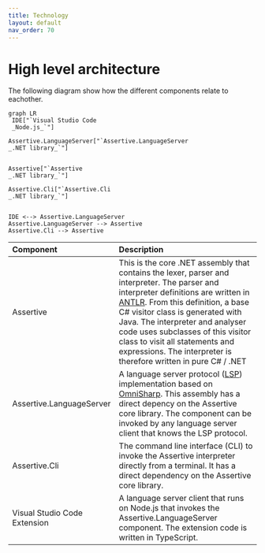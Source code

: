 ```yaml
---
title: Technology
layout: default
nav_order: 70
---
```


# High level architecture
The following diagram show how the different components relate to eachother.
```mermaid
graph LR
 IDE["`Visual Studio Code
 _Node.js_`"]

Assertive.LanguageServer["`Assertive.LanguageServer
_.NET library_`"]


Assertive["`Assertive
_.NET library_`"]

Assertive.Cli["`Assertive.Cli
_.NET library_`"]


IDE <--> Assertive.LanguageServer
Assertive.LanguageServer --> Assertive
Assertive.Cli --> Assertive
```

| Component        | Description          | 
|:-------------|:------------------|
| Assertive           | This is the core .NET assembly that contains the lexer, parser and interpreter. The parser and interpreter definitions are written in [ANTLR](https://www.antlr.org/). From this definition, a base C# visitor class is generated with Java. The interpreter and analyser code uses subclasses of this visitor class to visit all statements and expressions. The interpreter is therefore written in pure C# / .NET | 
| Assertive.LanguageServer | A language server protocol ([LSP](https://microsoft.github.io/language-server-protocol/)) implementation based on [OmniSharp](https://github.com/OmniSharp/csharp-language-server-protocol). This assembly has a direct depency on the Assertive core library. The component can be invoked by any language server client that knows the LSP protocol.|
| Assertive.Cli           | The command line interface (CLI) to invoke the Assertive interpreter directly from a terminal. It has a direct dependency on the Assertive core library.  | 
| Visual Studio Code Extension           | A language server client that runs on Node.js that invokes the Assertive.LanguageServer component. The extension code is written in TypeScript.   | 



